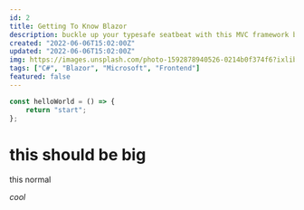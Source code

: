 ```yaml
---
id: 2
title: Getting To Know Blazor
description: buckle up your typesafe seatbeat with this MVC framework by Microsoft (C#)
created: "2022-06-06T15:02:00Z"
updated: "2022-06-06T15:02:00Z"
img: https://images.unsplash.com/photo-1592878940526-0214b0f374f6?ixlib=rb-1.2.1&ixid=MnwxMjA3fDB8MHxwaG90by1wYWdlfHx8fGVufDB8fHx8&auto=format&fit=crop&w=880&q=80
tags: ["C#", "Blazor", "Microsoft", "Frontend"]
featured: false
---
```


```javascript
const helloWorld = () => {
    return "start";
};
```

# this should be big
this normal

*cool*